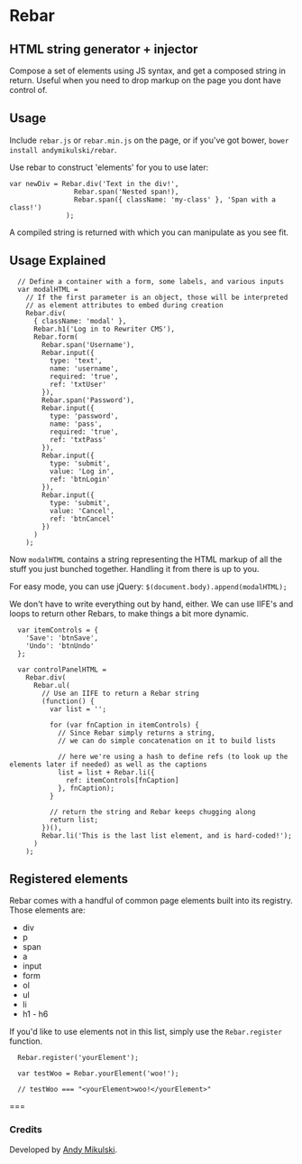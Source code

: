 # Rebar
## HTML string generator + injector

Compose a set of elements using JS syntax, and get a composed string in return. Useful when you need to drop markup on the page you dont have control of.

## Usage

Include `rebar.js` or `rebar.min.js` on the page, or if you've got bower, `bower install andymikulski/rebar`.

Use rebar to construct 'elements' for you to use later:

```
var newDiv = Rebar.div('Text in the div!',
                Rebar.span('Nested span!),
                Rebar.span({ className: 'my-class' }, 'Span with a class!')
              );
```

A compiled string is returned with which you can manipulate as you see fit.


## Usage Explained

```
  // Define a container with a form, some labels, and various inputs
  var modalHTML =
    // If the first parameter is an object, those will be interpreted
    // as element attributes to embed during creation
    Rebar.div(
      { className: 'modal' },
      Rebar.h1('Log in to Rewriter CMS'),
      Rebar.form(
        Rebar.span('Username'),
        Rebar.input({
          type: 'text',
          name: 'username',
          required: 'true',
          ref: 'txtUser'
        }),
        Rebar.span('Password'),
        Rebar.input({
          type: 'password',
          name: 'pass',
          required: 'true',
          ref: 'txtPass'
        }),
        Rebar.input({
          type: 'submit',
          value: 'Log in',
          ref: 'btnLogin'
        }),
        Rebar.input({
          type: 'submit',
          value: 'Cancel',
          ref: 'btnCancel'
        })
      )
    );
```
Now `modalHTML` contains a string representing the HTML markup of all the stuff you just bunched together. Handling it from there is up to you.

For easy mode, you can use jQuery: `$(document.body).append(modalHTML);`


We don't have to write everything out by hand, either. We can use IIFE's and loops to return other Rebars, to make things a bit more dynamic.

```
  var itemControls = {
    'Save': 'btnSave',
    'Undo': 'btnUndo'
  };

  var controlPanelHTML =
    Rebar.div(
      Rebar.ul(
        // Use an IIFE to return a Rebar string
        (function() {
          var list = '';

          for (var fnCaption in itemControls) {
            // Since Rebar simply returns a string,
            // we can do simple concatenation on it to build lists

            // here we're using a hash to define refs (to look up the elements later if needed) as well as the captions
            list = list + Rebar.li({
              ref: itemControls[fnCaption]
            }, fnCaption);
          }

          // return the string and Rebar keeps chugging along
          return list;
        })(),
        Rebar.li('This is the last list element, and is hard-coded!');
      )
    );
```

## Registered elements

Rebar comes with a handful of common page elements built into its registry. Those elements are:

- div 
- p 
- span 
- a 
- input 
- form 
- ol 
- ul 
- li
- h1 - h6        


If you'd like to use elements not in this list, simply use the `Rebar.register` function.

```
  Rebar.register('yourElement');

  var testWoo = Rebar.yourElement('woo!');

  // testWoo === "<yourElement>woo!</yourElement>"
```

===


### Credits

Developed by [Andy Mikulski](http://www.andymikulski.com/).
